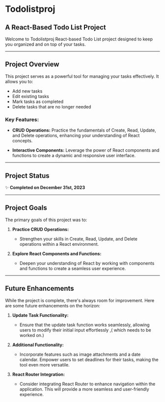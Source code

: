 # Todolistproj

## A React-Based Todo List Project

Welcome to Todolistproj React-based Todo List project designed to keep you organized and on top of your tasks.

---

## Project Overview

This project serves as a powerful tool for managing your tasks effectively. It allows you to:

- Add new tasks
- Edit existing tasks
- Mark tasks as completed
- Delete tasks that are no longer needed

### Key Features:

- **CRUD Operations:** Practice the fundamentals of Create, Read, Update, and Delete operations, enhancing your understanding of React concepts.

- **Interactive Components:** Leverage the power of React components and functions to create a dynamic and responsive user interface.

---

## Project Status

✨ **Completed on December 31st, 2023**

---

## Project Goals

The primary goals of this project was to:

1. **Practice CRUD Operations:**
   - Strengthen your skills in Create, Read, Update, and Delete operations within a React environment.

2. **Explore React Components and Functions:**
   - Deepen your understanding of React by working with components and functions to create a seamless user experience.

---

## Future Enhancements

While the project is complete, there's always room for improvement. Here are some future enhancements on the horizon:

1. **Update Task Functionality:**
   - Ensure that the update task function works seamlessly, allowing users to modify their initial input effortlessly ,( which needs to be worked on.)

2. **Additional Functionality:**
   - Incorporate features such as image attachments and a date calendar. Empower users to set deadlines for their tasks, making the tool even more versatile.

3. **React Router Integration:**
   - Consider integrating React Router to enhance navigation within the application. This will provide a more seamless and user-friendly experience.

